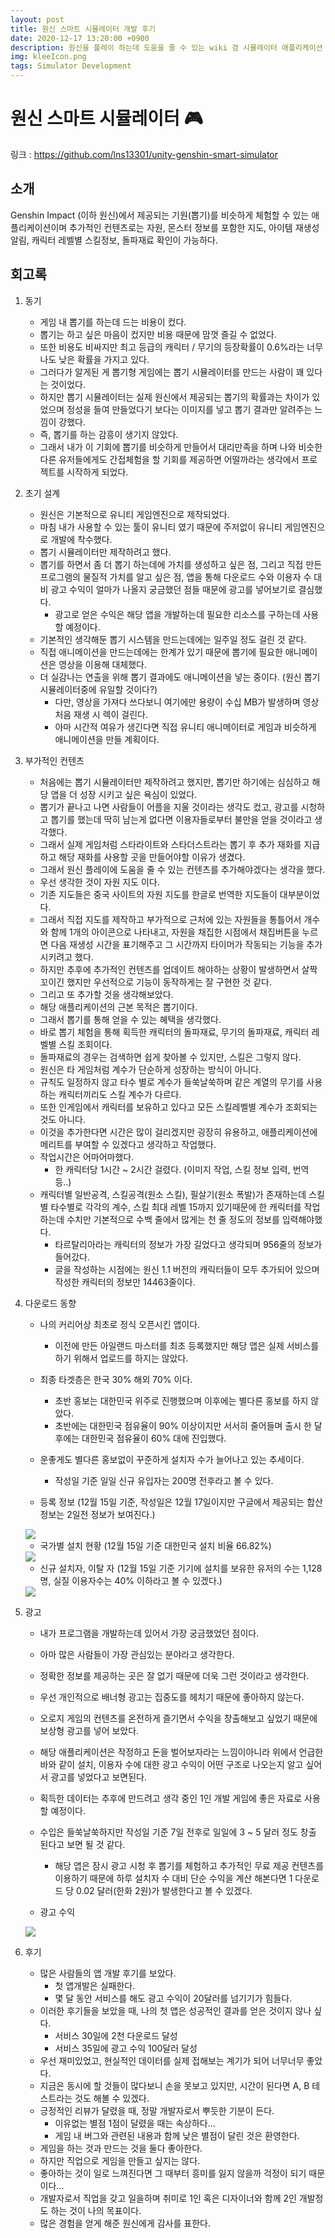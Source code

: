 ```yaml
---
layout: post
title: 원신 스마트 시뮬레이터 개발 후기
date: 2020-12-17 13:20:00 +0900
description: 원신을 플레이 하는데 도움을 줄 수 있는 wiki 겸 시뮬레이터 애플리케이션
img: kleeIcon.png
tags: Simulator Development
---
```


# 원신 스마트 시뮬레이터 🎮
링크 : https://github.com/lns13301/unity-genshin-smart-simulator

## 소개
Genshin Impact (이하 원신)에서 제공되는 기원(뽑기)를 비슷하게 체험할 수 있는 애플리케이션이며 추가적인 컨텐츠로는 자원, 몬스터 정보를 포함한 지도, 아이템 재생성 알림, 캐릭터 레벨별 스킬정보, 돌파재료 확인이 가능하다.

## 회고록

1. 동기

	- 게임 내 뽑기를 하는데 드는 비용이 컸다.
	- 뽑기는 하고 싶은 마음이 컸지만 비용 때문에 맘껏 즐길 수 없었다.
	- 또한 비용도 비싸지만 최고 등급의 캐릭터 / 무기의 등장확률이 0.6%라는 너무나도 낮은 확률을 가지고 있다.
	- 그러다가 알게된 게 뽑기형 게임에는 뽑기 시뮬레이터를 만드는 사람이 꽤 있다는 것이었다.
	- 하지만 뽑기 시뮬레이터는 실제 원신에서 제공되는 뽑기의 확률과는 차이가 있었으며 정성을 들여 만들었다기 보다는 이미지를 넣고 뽑기 결과만 알려주는 느낌이 강했다.
	- 즉, 뽑기를 하는 감흥이 생기지 않았다.
	- 그래서 내가 이 기회에 뽑기를 비슷하게 만들어서 대리만족을 하며 나와 비슷한 다른 유저들에게도 간접체험을 할 기회를 제공하면 어떨까라는 생각에서 프로젝트를 시작하게 되었다.
	
2. 초기 설계

	- 원신은 기본적으로 유니티 게임엔진으로 제작되었다.
	- 마침 내가 사용할 수 있는 툴이 유니티 였기 때문에 주저없이 유니티 게임엔진으로 개발에 착수했다.
	- 뽑기 시뮬레이터만 제작하려고 했다.
	- 뽑기를 하면서 좀 더 뽑기 하는데에 가치를 생성하고 싶은 점, 그리고 직접 만든 프로그램의 물질적 가치를 알고 싶은 점, 앱을 통해 다운로드 수와 이용자 수 대비 광고 수익이 얼마가 나올지 궁금했던 점들 때문에 광고를 넣어보기로 결심했다.
		- 광고로 얻은 수익은 해당 앱을 개발하는데 필요한 리소스를 구하는데 사용할 예정이다.
	- 기본적인 생각해둔 뽑기 시스템을 만드는데에는 일주일 정도 걸린 것 같다.
	- 직접 애니메이션을 만드는데에는 한계가 있기 때문에 뽑기에 필요한 애니메이션은 영상을 이용해 대체했다.
	- 더 실감나는 연출을 위해 뽑기 결과에도 애니메이션을 넣는 중이다. (원신 뽑기 시뮬레이터중에 유일할 것이다?)
		- 다만, 영상을 가져다 쓰다보니 여기에만 용량이 수십 MB가 발생하며 영상 처음 재생 시 렉이 걸린다.
		- 아마 시간적 여유가 생긴다면 직접 유니티 애니메이터로 게임과 비슷하게 애니메이션을 만들 계획이다.
		
3. 부가적인 컨텐츠

	- 처음에는 뽑기 시뮬레이터만 제작하려고 했지만, 뽑기만 하기에는 심심하고 해당 앱을 더 성장 시키고 싶은 욕심이 있었다.
	- 뽑기가 끝나고 나면 사람들이 어플을 지울 것이라는 생각도 컸고, 광고를 시청하고 뽑기를 했는데 딱히 남는게 없다면 이용자들로부터 불만을 얻을 것이라고 생각했다.
	- 그래서 실제 게임처럼 스타라이트와 스타더스트라는 뽑기 후 추가 재화를 지급하고 해당 재화를 사용할 곳을 만들어야할 이유가 생겼다.
	- 그래서 원신 플레이에 도움을 줄 수 있는 컨텐츠를 추가해야겠다는 생각을 했다.
	- 우선 생각한 것이 자원 지도 이다.
	- 기존 지도들은 중국 사이트의 자원 지도를 한글로 번역한 지도들이 대부분이었다.
	- 그래서 직접 지도를 제작하고 부가적으로 근처에 있는 자원들을 통틀어서 개수와 함께 1개의 아이콘으로 나타내고, 자원을 채집한 시점에서 채집버튼을 누르면 다음 재생성 시간을 표기해주고 그 시간까지 타이머가 작동되는 기능을 추가시키려고 했다.
	- 하지만 추후에 추가적인 컨텐츠를 업데이트 해야하는 상황이 발생하면서 살짝 꼬이긴 했지만 우선적으로 기능이 동작하게는 잘 구현한 것 같다.
	- 그리고 또 추가할 것을 생각해보았다.
	- 해당 애플리케이션의 근본 목적은 뽑기이다.
	- 그래서 뽑기를 통해 얻을 수 있는 혜택을 생각했다.
	- 바로 뽑기 체험을 통해 획득한 캐릭터의 돌파재료, 무기의 돌파재료, 캐릭터 레벨별 스킬 조회이다.
	- 돌파재료의 경우는 검색하면 쉽게 찾아볼 수 있지만, 스킬은 그렇지 않다.
	- 원신은 타 게임처럼 계수가 단순하게 성장하는 방식이 아니다.
	- 규칙도 일정하지 않고 타수 별로 계수가 들쑥날쑥하며 같은 계열의 무기를 사용하는 캐릭터끼리도 스킬 계수가 다르다.
	- 또한 인게임에서 캐릭터를 보유하고 있다고 모든 스킬레벨별 계수가 조회되는 것도 아니다.
	- 이것을 추가한다면 시간은 많이 걸리겠지만 굉장히 유용하고, 애플리케이션에 메리트를 부여할 수 있겠다고 생각하고 작업했다.
	- 작업시간은 어마어마했다.
		- 한 캐릭터당 1시간 ~ 2시간 걸렸다. (이미지 작업, 스킬 정보 입력, 번역 등..)
	- 캐릭터별 일반공격, 스킬공격(원소 스킬), 필살기(원소 폭발)가 존재하는데 스킬별 타수별로 각각의 계수, 스킬 최대 레벨 15까지 있기때문에 한 캐릭터를 작업하는데 수치만 기본적으로 수백 줄에서 많게는 천 줄 정도의 정보를 입력해야했다.
		- 타르탈리아라는 캐릭터의 정보가 가장 길었다고 생각되며 956줄의 정보가 들어갔다.
		- 글을 작성하는 시점에는 원신 1.1 버전의 캐릭터들이 모두 추가되어 있으며 작성한 캐릭터의 정보만 14463줄이다.
		
4. 다운로드 동향

	- 나의 커리어상 최초로 정식 오픈시킨 앱이다.
		- 이전에 만든 아일랜드 마스터를 최초 등록했지만 해당 앱은 실제 서비스를 하기 위해서 업로드를 하지는 않았다.
	- 최종 타겟층은 한국 30% 해외 70% 이다.
		- 초반 홍보는 대한민국 위주로 진행했으며 이후에는 별다른 홍보를 하지 않았다.
		- 초반에는 대한민국 점유율이 90% 이상이지만 서서히 줄어들며 출시 한 달 후에는 대한민국 점유율이 60% 대에 진입했다.
	- 운좋게도 별다른 홍보없이 꾸준하게 설치자 수가 늘어나고 있는 추세이다.
		- 작성일 기준 일일 신규 유입자는 200명 전후라고 볼 수 있다.
	
	- 등록 정보 (12월 15일 기준, 작성일은 12월 17일이지만 구글에서 제공되는 합산 정보는 2일전 정보가 보여진다.)
	
	<img src="assets/img/genshin-graph">
	
	- 국가별 설치 현황 (12월 15일 기준 대한민국 설치 비율 66.82%)
	
	<img src="assets/img/genshin-nation">
	
	- 신규 설치자, 이탈 자 (12월 15일 기준 기기에 설치를 보유한 유저의 수는 1,128 명, 실질 이용자수는 40% 이하라고 볼 수 있겠다.)
	
	<img src="assets/img/genshin-user">
	
5. 광고

	- 내가 프로그램을 개발하는데 있어서 가장 궁금했었던 점이다.
	- 아마 많은 사람들이 가장 관심있는 분야라고 생각한다.
	- 정확한 정보를 제공하는 곳은 잘 없기 때문에 더욱 그런 것이라고 생각한다.
	- 우선 개인적으로 배너형 광고는 집중도를 헤치기 때문에 좋아하지 않는다.
	- 오로지 게임의 컨텐츠를 온전하게 즐기면서 수익을 창출해보고 싶었기 때문에 보상형 광고를 넣어 보았다.
	- 해당 애플리케이션은 작정하고 돈을 벌어보자라는 느낌이아니라 위에서 언급한 바와 같이 설치, 이용자 수에 대한 광고 수익이 어떤 구조로 나오는지 알고 싶어서 광고를 넣었다고 보면된다.
	- 획득한 데이터는 추후에 만드려고 생각 중인 1인 개발 게임에 좋은 자료로 사용할 예정이다.
	- 수입은 들쑥날쑥하지만 작성일 기준 7일 전후로 일일에 3 ~ 5 달러 정도 창출 된다고 보면 될 것 같다.
		- 해당 앱은 잠시 광고 시청 후 뽑기를 체험하고 추가적인 무료 제공 컨텐츠를 이용하기 때문에 하루 설치자 수 대비 단순 수익을 계산 해본다면 1 다운로드 당 0.02 달러(한화 2원)가 발생한다고 볼 수 있겠다.

	- 광고 수익
	
	<img src="assets/img/genshin-ad">
		
6. 후기

	- 많은 사람들의 앱 개발 후기를 보았다.
		- 첫 앱개발은 실패한다.
		- 몇 달 동안 서비스를 해도 광고 수익이 20달러를 넘기기가 힘들다.
	- 이러한 후기들을 보았을 때, 나의 첫 앱은 성공적인 결과를 얻은 것이지 않나 싶다.
		- 서비스 30일에 2천 다운로드 달성
		- 서비스 35일에 광고 수익 100달러 달성
	- 우선 재미있었고, 현실적인 데이터를 실제 접해보는 계기가 되어 너무너무 좋았다.
	- 지금은 동시에 할 것들이 많다보니 손을 못보고 있지만, 시간이 된다면 A, B 테스트라는 것도 해볼 수 있겠다.
	- 긍정적인 리뷰가 달렸을 때, 정말 개발자로서 뿌듯한 기분이 든다.
		- 이유없는 별점 1점이 달렸을 때는 속상하다...
		- 게임 내 버그와 관련된 내용과 함께 낮은 별점이 달린 것은 환영한다.
	- 게임을 하는 것과 만드는 것을 둘다 좋아한다.
	- 하지만 직업으로 게임을 만들고 싶지는 않다.
	- 좋아하는 것이 일로 느껴진다면 그 때부터 흥미를 잃지 않을까 걱정이 되기 때문이다...
	- 개발자로서 직업을 갖고 일을하며 취미로 1인 혹은 디자이너와 함께 2인 개발정도 하는 것이 나의 목표이다.
	- 많은 경험을 얻게 해준 원신에게 감사를 표한다.
